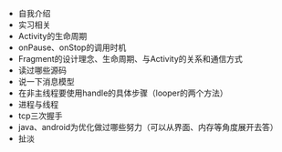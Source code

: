 - 自我介绍
- 实习相关
- Activity的生命周期
- onPause、onStop的调用时机
- Fragment的设计理念、生命周期、与Activity的关系和通信方式
- 读过哪些源码
- 说一下消息模型
- 在非主线程要使用handle的具体步骤（looper的两个方法）
- 进程与线程
- tcp三次握手
- java、android为优化做过哪些努力（可以从界面、内存等角度展开去答）
- 扯淡
